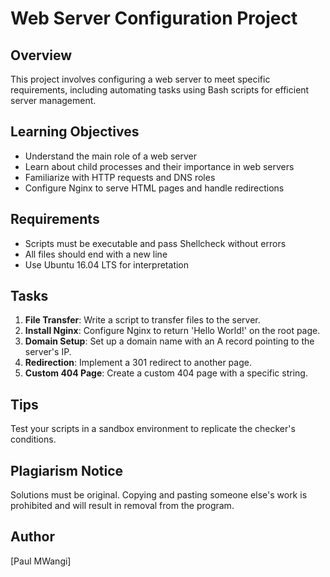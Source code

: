# Web Server Configuration Project

## Overview
This project involves configuring a web server to meet specific requirements, including automating tasks using Bash scripts for efficient server management.

## Learning Objectives
- Understand the main role of a web server
- Learn about child processes and their importance in web servers
- Familiarize with HTTP requests and DNS roles
- Configure Nginx to serve HTML pages and handle redirections

## Requirements
- Scripts must be executable and pass Shellcheck without errors
- All files should end with a new line
- Use Ubuntu 16.04 LTS for interpretation

## Tasks
1. **File Transfer**: Write a script to transfer files to the server.
2. **Install Nginx**: Configure Nginx to return 'Hello World!' on the root page.
3. **Domain Setup**: Set up a domain name with an A record pointing to the server's IP.
4. **Redirection**: Implement a 301 redirect to another page.
5. **Custom 404 Page**: Create a custom 404 page with a specific string.

## Tips
Test your scripts in a sandbox environment to replicate the checker's conditions.

## Plagiarism Notice
Solutions must be original. Copying and pasting someone else's work is prohibited and will result in removal from the program.

## Author
[Paul MWangi]
